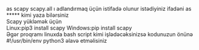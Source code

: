 as scapy scapy.all ı adlandırmaq üçün istifadə olunur istədiyiniz ifadəni as ***** kimi yaza bilərsiniz  
Scapy yükləmək üçün  
Linux:pip3 install scapy Windows:pip install scapy  
Əgər proqramı linuxda bash script kimi işlədəcəksinizsə kodunuzun önünə #!/usr/bin/env python3 əlavə etməlisiniz  
